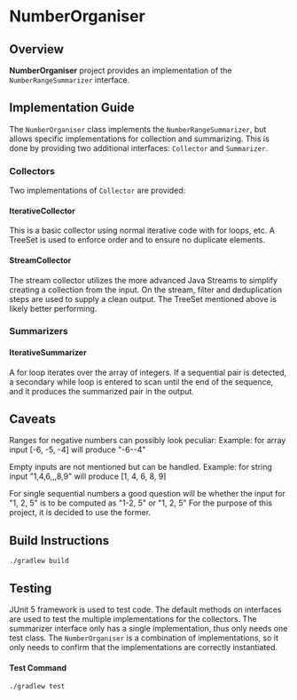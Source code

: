 # NumberOrganiser
## Overview
**NumberOrganiser** project provides an implementation of the `NumberRangeSummarizer` interface.
## Implementation Guide
The `NumberOrganiser` class implements the `NumberRangeSummarizer`, but allows specific implementations for collection and summarizing.
This is done by providing two additional interfaces: `Collector` and `Summarizer`.
### Collectors
Two implementations of `Collector` are provided:
#### IterativeCollector
This is a basic collector using normal iterative code with for loops, etc.
A TreeSet is used to enforce order and to ensure no duplicate elements.
#### StreamCollector
The stream collector utilizes the more advanced Java Streams to simplify creating a collection from the input.
On the stream, filter and deduplication steps are used to supply a clean output.
The TreeSet mentioned above is likely better performing. 
### Summarizers 

#### IterativeSummarizer
A for loop iterates over the array of integers. 
If a sequential pair is detected, a secondary while loop is entered to scan until the end of the sequence, and it produces the summarized pair in the output.

## Caveats

Ranges for negative numbers can possibly look peculiar:
Example: for array input [-6, -5, -4] will produce "-6--4"

Empty inputs are not mentioned but can be handled.
Example: for string input "1,4,6,,,8,9" will produce [1, 4, 6, 8, 9]

For single sequential numbers a good question will be whether the input for "1, 2, 5" is to be computed as "1-2, 5" or "1, 2, 5"
For the purpose of this project, it is decided to use the former. 

## Build Instructions
`./gradlew build`

## Testing
JUnit 5 framework is used to test code.
The default methods on interfaces are used to test the multiple implementations for the collectors.
The summarizer interface only has a single implementation, thus only needs one test class.
The `NumberOrganiser` is a combination of implementations, so it only needs to confirm that the implementations are correctly instantiated.

#### Test Command
`./gradlew test`